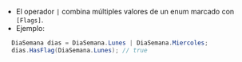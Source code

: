 - El operador `|` combina múltiples valores de un enum marcado con `[Flags]`.
- Ejemplo:  
```csharp
  DiaSemana dias = DiaSemana.Lunes | DiaSemana.Miercoles;
  dias.HasFlag(DiaSemana.Lunes); // true
```
